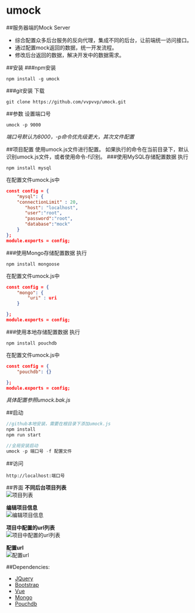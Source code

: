 # umock
##服务器端的Mock Server  
- 综合配置众多后台服务的反向代理，集成不同的后台，让前端统一访问接口。  
- 通过配置mock返回的数据，统一开发流程。  
- 修改后台返回的数据，解决开发中的数据需求。  

##安装
###npm安装
```
npm install -g umock
```
###git安装
下载
```
git clone https://github.com/vvpvvp/umock.git
```
##参数
设置端口号
```
umock -p 9000
```
*端口号默认为8000，-p命令优先级更大，其次文件配置*

##项目配置
使用umock.js文件进行配置。
如果执行的命令在当前目录下，默认识别umock.js文件，或者使用命令-f识别。
###使用MySQL存储配置数据
执行
```
npm install mysql
```
在配置文件umock.js中
```json
const config = {
	"mysql": {
	"connectionLimit" : 20,
	   "host": "localhost",
	   "user":"root",
	   "password":"root",
	   "database":"mock"
	}
};
module.exports = config;
```
###使用Mongo存储配置数据
执行
```
npm install mongoose
```
在配置文件umock.js中
```json
const config = {
    "mongo": {
    	"uri" : uri
    }

};
module.exports = config;
```

###使用本地存储配置数据
执行
```
npm install pouchdb
```
在配置文件umock.js中
```json
const config = {
    "pouchdb": {}

};
module.exports = config;
```

*具体配置参照umock.bak.js*


##启动
```javascript
//github本地安装，需要在根目录下添加umock.js
npm install
npm run start

//全局安装启动
umock -p 端口号 -f 配置文件
```
##访问
```
http://localhost:端口号
```

##界面
**不同后台项目列表**  
![项目列表](https://raw.githubusercontent.com/vvpvvp/umock/master/screen/project.png)

**编辑项目信息**  
![编辑项目信息](https://raw.githubusercontent.com/vvpvvp/umock/master/screen/projectedit.png)

**项目中配置的url列表**  
![项目中配置的url列表](https://raw.githubusercontent.com/vvpvvp/umock/master/screen/mockset.png)

**配置url**  
![配置url](https://raw.githubusercontent.com/vvpvvp/umock/master/screen/mocksetedit.png)

##Dependencies:  
* [JQuery](http://jquery.com/)
* [Bootstrap](http://v3.bootcss.com/)
* [Vue](http://cn.vuejs.org/)
* [Mongo](https://www.mongodb.org/)
* [Pouchdb](https://pouchdb.com/)


